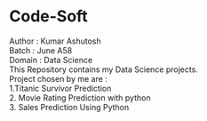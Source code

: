 # Code-Soft
Author : Kumar Ashutosh
<br>
Batch : June A58
<br>
Domain : Data Science
<br>
This Repository contains my Data Science projects.
<br>
Project chosen by me are :
<br>
1.Titanic Survivor Prediction
<br>
2. Movie Rating Prediction with python
<br>
3. Sales Prediction Using Python
